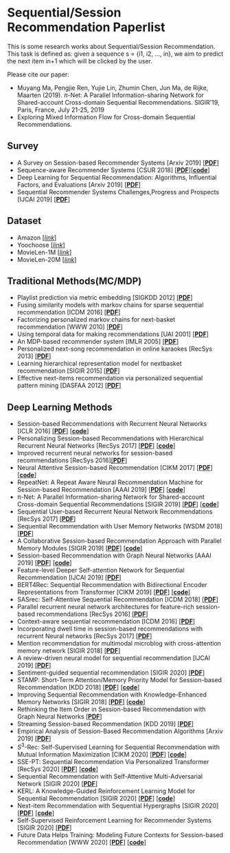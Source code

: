 # Sequential/Session Recommendation Paperlist 

This is some research works about Sequential/Session Recommendation. This task is defined as: given a sequence s = {i1, i2, ..., in}, we aim to predict the next item in+1 which will be clicked by the user.

Please cite our paper: 
- Muyang Ma, Pengjie Ren, Yujie Lin, Zhumin Chen, Jun Ma, de Rijke, Maarten (2019). $\pi$-Net: A Parallel Information-sharing Network for Shared-account Cross-domain Sequential Recommendations. SIGIR'19, Paris, France, July 21-25, 2019
- Exploring Mixed Information Flow for Cross-domain Sequential Recommendations.


## Survey
- A Survey on Session-based Recommender Systems [Arxiv 2019] [[__PDF__]](https://arxiv.org/abs/1902.04864)
- Sequence-aware Recommender Systems [CSUR 2018] [[__PDF__]](https://arxiv.org/pdf/1802.08452.pdf)[[__code__]](https://github.com/mquad/sars_tutorial)
- Deep Learning for Sequential Recommendation: Algorithms, Influential Factors, and Evaluations [Arxiv 2019] [[__PDF__]](https://arxiv.org/abs/1905.01997)
- Sequential Recommender Systems  Challenges,Progress and Prospects [IJCAI 2019] [[__PDF__]](https://www.ijcai.org/Proceedings/2019/0883.pdf)

## Dataset
- Amazon [[_link_]](http://jmcauley.ucsd.edu/data/amazon/)
- Yoochoose [[_link_]](https://2015.recsyschallenge.com/challenge.html)
- MovieLen-1M [[_link_]](https://grouplens.org/datasets/movielens/1m/)
- MovieLen-20M [[_link_]](https://grouplens.org/datasets/movielens/20m/)

## Traditional Methods(MC/MDP)

- Playlist prediction via metric embedding [SIGKDD 2012] [[__PDF__]](http://www.cs.cornell.edu/~jlmo/kdd12.pdf)
- Fusing similarity models with markov chains for sparse sequential recommendation [ICDM 2016] [[__PDF__]](https://cseweb.ucsd.edu/~jmcauley/pdfs/icdm16a.pdf)
- Factorizing personalized markov chains for next-basket recommendation [WWW 2010] [[__PDF__]](http://ramb.ethz.ch/CDstore/www2010/www/p811.pdf)
- Using temporal data for making recommendations [UAI 2001] [[__PDF__]](https://arxiv.org/ftp/arxiv/papers/1301/1301.2320.pdf)
- An MDP-based recommender system [IMLR 2005] [[__PDF__]](https://www.jmlr.org/papers/volume6/shani05a/shani05a.pdf)
- Personalized next-song recommendation in online karaokes [RecSys 2013] [[__PDF__]](https://dl.acm.org/doi/10.1145/2507157.2507215)
- Learning hierarchical representation model for nextbasket recommendation [SIGIR 2015] [[__PDF__]](https://dl.acm.org/doi/10.1145/2766462.2767694)
- Effective next-items recommendation via personalized sequential pattern mining [DASFAA 2012] [[__PDF__]](https://www.researchgate.net/publication/262275934_Effective_Next-Items_Recommendation_via_Personalized_Sequential_Pattern_Mining)

## Deep Learning Methods

- Session-based Recommendations with Recurrent Neural Networks [ICLR 2016] [[__PDF__]](https://arxiv.org/pdf/1511.06939) [[__code__]](https://github.com/hidasib/GRU4Rec)
- Personalizing Session-based Recommendations with Hierarchical Recurrent Neural Networks [RecSys 2017] [[__PDF__]](https://arxiv.org/pdf/1706.04148) [[__code__]](https://github.com/mquad/hgru4rec)
- Improved recurrent neural networks for session-based recommendations [RecSys 2016][[__PDF__]](https://arxiv.org/abs/1606.08117)
- Neural Attentive Session-based Recommendation [CIKM 2017] [[__PDF__]](https://arxiv.org/pdf/1711.04725) [[__code__]](https://github.com/lijingsdu/sessionRec_NARM)
- RepeatNet: A Repeat Aware Neural Recommendation Machine for Session-based Recommendation [AAAI 2019] [[__PDF__]](https://arxiv.org/abs/1812.02646) [[__code__]](https://github.com/PengjieRen/RepeatNet)
- π-Net: A Parallel Information-sharing Network for Shared-account Cross-domain Sequential Recommendations [SIGIR 2019] [[__PDF__]](https://dl.acm.org/doi/10.1145/3331184.3331200) [[__code__]](https://bitbucket.org/Catherine_Ma/sigir2019_muyang_recommendation/)
- Sequential User-based Recurrent Neural Network Recommendations [RecSys 2017] [[__PDF__]](https://cseweb.ucsd.edu/classes/fa17/cse291-b/reading/p152-donkers.pdf)
- Sequential Recommendation with User Memory Networks [WSDM 2018] [[__PDF__]](https://dl.acm.org/doi/abs/10.1145/3159652.3159668)
- A Collaborative Session-based Recommendation Approach with Parallel Memory Modules [SIGIR 2019] [[__PDF__]](https://dl.acm.org/doi/abs/10.1145/3331184.3331210) [[__code__]](https://github.com/wmeirui/CSRM_SIGIR2019)
- Session-based Recommendation with Graph Neural Networks [AAAI 2019] [[__PDF__]](https://arxiv.org/pdf/1811.00855) [[__code__]](https://github.com/CRIPAC-DIG/SR-GNN)
- Feature-level Deeper Self-attention Network for Sequential Recommendation [IJCAI 2019] [[__PDF__]](https://www.ijcai.org/Proceedings/2019/0600.pdf)
- BERT4Rec: Sequential Recommendation with Bidirectional Encoder Representations from Transformer [CIKM 2019] [[__PDF__]](https://arxiv.org/abs/1904.06690) [[__code__]](https://github.com/FeiSun/BERT4Rec)
- SASrec: Self-Attentive Sequential Recommendation [ICDM 2018] [[__PDF__]](https://arxiv.org/abs/1808.09781)
- Parallel recurrent neural network architectures for feature-rich session-based recommendations [RecSys 2016] [[__PDF__]](https://dl.acm.org/doi/10.1145/2959100.2959167)
- Context-aware sequential recommendation [ICDM 2016] [[__PDF__]](https://arxiv.org/abs/1609.05787)
- Incorporating dwell time in session-based recommendations with recurrent Neural networks [RecSys 2017] [[__PDF__]](http://ceur-ws.org/Vol-1922/paper11.pdf)
- Mention recommendation for multimodal microblog with cross-attention memory network [SIGIR 2018] [[__PDF__]](https://dl.acm.org/doi/10.1145/3209978.3210026)
- A review-driven neural model for sequential recommendation [IJCAI 2019] [[__PDF__]](https://arxiv.org/abs/1907.00590)
- Sentiment-guided sequential recommendation [SIGIR 2020] [[__PDF__]](https://dl.acm.org/doi/pdf/10.1145/3397271.3401330)
- STAMP: Short-Term Attention/Memory Priority Model for Session-based Recommendation [KDD 2018] [[__PDF__]](https://dl.acm.org/ft_gateway.cfm?id=3219950&type=pdf) [[__code__]](https://github.com/uestcnlp/STAMP)
- Improving Sequential Recommendation with Knowledge-Enhanced Memory Networks [SIGIR 2018] [[__PDF__]](https://dl.acm.org/doi/abs/10.1145/3209978.3210017) [[__code__]](https://github.com/RUCDM/KSR) 
- Rethinking the Item Order in Session-based Recommendation with Graph Neural Networks [[__PDF__]](https://arxiv.org/abs/1911.11942)
- Streaming Session-based Recommendation [KDD 2019] [[__PDF__]](https://dl.acm.org/doi/abs/10.1145/3292500.3330839)
- Empirical Analysis of Session-Based Recommendation Algorithms [Arxiv 2019] [[__PDF__]](https://arxiv.org/pdf/1910.12781)
- $S^3$-Rec: Self-Supervised Learning for Sequential Recommendation with Mutual Information Maximization [CIKM 2020] [[__PDF__]](https://arxiv.org/abs/2008.07873) [[__code__]](https://github.com/aHuiWang/CIKM2020-S3Rec)
- SSE-PT: Sequential Recommendation Via Personalized Transformer [RecSys 2020] [[__PDF__]](https://dl.acm.org/doi/pdf/10.1145/3383313.3412258) [[__code__]](https://github.com/SSE-PT/SSE-PT)
- Sequential Recommendation with Self-Attentive Multi-Adversarial Network [SIGIR 2020] [[__PDF__]](https://arxiv.org/abs/2005.10602)
- KERL: A Knowledge-Guided Reinforcement Learning Model for Sequential Recommendation [SIGIR 2020] [[__PDF__]](https://github.com/fanyubupt/KERL) [[__code__]](https://github.com/fanyubupt/KERL)
- Next-item Recommendation with Sequential Hypergraphs [SIGIR 2020] [[__PDF__]](http://people.tamu.edu/~jwang713/pubs/HyperRec-sigir2020.pdf) [[__code__]](https://github.com/wangjlgz/HyperRec)
- Self-Supervised Reinforcement Learning for Recommender Systems [SIGIR 2020] [[__PDF__]](https://arxiv.org/abs/2006.05779)
- Future Data Helps Training: Modeling Future Contexts for Session-based Recommendation [WWW 2020] [[__PDF__]](https://arxiv.org/abs/1906.04473) [[__code__]](https://github.com/fajieyuan/grec)
